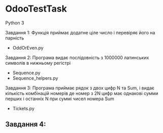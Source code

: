 # OdooTestTask

Python 3

Завдання 1:
Функція приймає додатне ціле число і перевіряє його на парність
 - OddOrEven.py

Завдання 2:
Програма видає послідовність з 1000000 латинських символів в нижньому регістрі
 - Sequence.py
 - Sequence_helpers.py

Завдання 3:
Програма приймає рядок з двох цифр N та Sum, і видає кількість комбінацій номерів де номер з 2N цифр має однакові
сумми перших і останніх N при суммі чисел номера Sum
 - Tickets.py

Завдання 4:
 -

